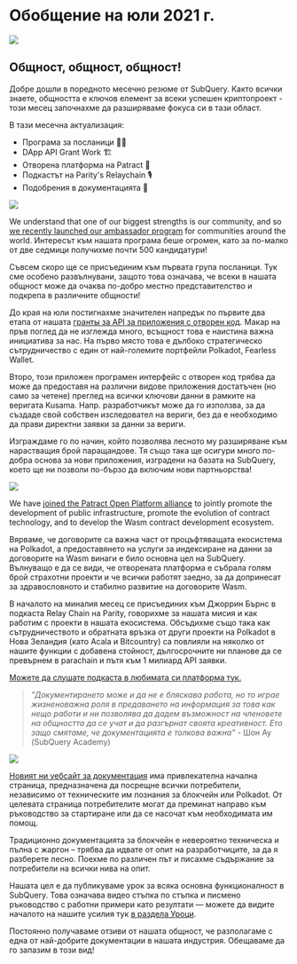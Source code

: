 # Обобщение на юли 2021 г.

![](https://miro.medium.com/max/1400/1*2z3_9s-SY7dAvfe6xf9IDA.png)

## Общност, общност, общност!

Добре дошли в поредното месечно резюме от SubQuery. Както всички знаете, общността е ключов елемент за всеки успешен криптопроект - този месец започнахме да разширяваме фокуса си в тази област.

В тази месечна актуализация:

- Програма за посланици 👩💼
- DApp API Grant Work 🏗
- Отворена платформа на Patract 🌃
- Подкастът на Parity's Relaychain 🎙
- Подобрения в документацията 📑

![](https://miro.medium.com/max/1400/0*pe3Z3x1lGb_RLa5x)

We understand that one of our biggest strengths is our community, and so [we recently launched our ambassador program](../blogs/20210713-Introducing-the-SubQuery-Ambassador-Program.md) for communities around the world. Интересът към нашата програма беше огромен, като за по-малко от две седмици получихме почти 500 кандидатури!

Съвсем скоро ще се присъединим към първата група посланици. Тук сме особено развълнувани, защото това означава, че всеки в нашата общност може да очаква по-добро местно представителство и подкрепа в различните общности!

До края на юли постигнахме значителен напредък по първите два етапа от нашата [гранты за API за приложения с отворен код](https://kusama.polkassembly.io/treasury/95). Макар на пръв поглед да не изглежда много, всъщност това е наистина важна инициатива за нас. На първо място това е дълбоко стратегическо сътрудничество с един от най-големите портфейли Polkadot, Fearless Wallet.

Второ, този приложен програмен интерфейс с отворен код трябва да може да предоставя на различни видове приложения достатъчен (но само за четене) преглед на всички ключови данни в рамките на веригата Kusama. Напр. разработчикът може да го използва, за да създаде свой собствен изследовател на вериги, без да е необходимо да прави директни заявки за данни за вериги.

Изграждаме го по начин, който позволява лесното му разширяване към нарастващия брой паращандове. Тя също така ще осигури много по-добра основа за нови приложения, изградени на базата на SubQuery, което ще ни позволи по-бързо да включим нови партньорства!

![](https://miro.medium.com/max/1400/0*AhM68fyjjSp_2edZ)

We have [joined the Patract Open Platform alliance](../blogs/20210714-SubQuery-is-Joining-the-Patract-Open-Platform.md) to jointly promote the development of public infrastructure, promote the evolution of contract technology, and to develop the Wasm contract development ecosystem.

Вярваме, че договорите са важна част от процъфтяващата екосистема на Polkadot, а предоставянето на услуги за индексиране на данни за договорите на Wasm винаги е било основна цел на SubQuery. Вълнуващо е да се види, че отворената платформа е събрала голям брой страхотни проекти и че всички работят заедно, за да допринесат за здравословното и стабилно развитие на договорите Wasm.

В началото на миналия месец се присъединих към Джоррин Бърнс в подкаста Relay Chain на Parity, говорихме за нашата мисия и как работим с проекти в нашата екосистема. Обсъдихме също така как сътрудничеството и обратната връзка от други проекти на Polkadot в Нова Зеландия (като Acala и Bitcountry) са повлияли на няколко от нашите функции с добавена стойност, дългосрочните ни планове да се превърнем в parachain и пътя към 1 милиард API заявки.

[Можете да слушате подкаста в любимата си платформа тук.](https://relaychain.fm/35-querying-the-worlds-data-with-subquery)

> _"Документирането може и да не е бляскава работа, но то играе жизненоважна роля в предаването на информация за това как нещо работи и ни позволява да дадем възможност на членовете на общността да се учат и да разгърнат своята креативност. Ето защо смятаме, че документацията е толкова важна"_ - Шон Ау (SubQuery Academy)

![](https://miro.medium.com/max/1200/0*tvcfXFxHc6shdmAy.gif)

[Новият ни уебсайт за документация](https://doc.subquery.network/) има привлекателна начална страница, предназначена да посрещне всички потребители, независимо от техническите им познания за блокчейн или Polkadot. От целевата страница потребителите могат да преминат направо към ръководство за стартиране или да се насочат към необходимата им помощ.

Традиционно документацията за блокчейн е невероятно техническа и пълна с жаргон – трябва да идвате от опит на разработчиците, за да я разберете лесно. Поехме по различен път и писахме съдържание за потребители на всички нива на опит.

Нашата цел е да публикуваме урок за всяка основна функционалност в SubQuery. Това означава видео стъпка по стъпка и писмено ръководство с работни примери като резултати — можете да видите началото на нашите усилия тук [в раздела Уроци](https://doc.subquery.network/tutorials_examples/howto.html).

Постоянно получаваме отзиви от нашата общност, че разполагаме с една от най-добрите документации в нашата индустрия. Обещаваме да го запазим в този вид!
